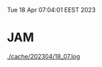Tue 18 Apr 07:04:01 EEST 2023
# JAM
<a href='./cache/202304/18_07.log'>./cache/202304/18_07.log</a>
